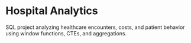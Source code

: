 # Hospital Analytics
SQL project analyzing healthcare encounters, costs, and patient behavior using window functions, CTEs, and aggregations.
